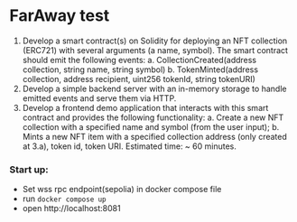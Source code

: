# FarAway test 

1. Develop a smart contract(s) on Solidity for deploying an NFT collection (ERC721) with several arguments (a name, 
symbol). The smart contract should emit the following events:
   a. CollectionCreated(address collection, string name, string symbol)
   b. TokenMinted(address collection, address recipient, uint256 tokenId, string tokenURI)
2. Develop a simple backend server with an in-memory storage to handle emitted events and serve them via HTTP.
3. Develop a frontend demo application that interacts with this smart contract and provides the following functionality:
   a. Create a new NFT collection with a specified name and symbol (from the user input);
   b. Mints a new NFT item with a specified collection address (only created at 3.a), token id, token URI.
   Estimated time: ~ 60 minutes.



### Start up:
* Set wss rpc endpoint(sepolia) in docker compose file
* run `docker compose up`
* open http://localhost:8081
